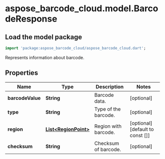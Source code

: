 # aspose_barcode_cloud.model.BarcodeResponse

## Load the model package

```dart
import 'package:aspose_barcode_cloud/aspose_barcode_cloud.dart';
```
Represents information about barcode.

## Properties

Name | Type | Description | Notes
---- | ---- | ----------- | -----
**barcodeValue** | **String** | Barcode data. | [optional] 
**type** | **String** | Type of the barcode. | [optional] 
**region** | [**List&lt;RegionPoint&gt;**](RegionPoint.md) | Region with barcode. | [optional] [default to const []]
**checksum** | **String** | Checksum of barcode. | [optional] 

